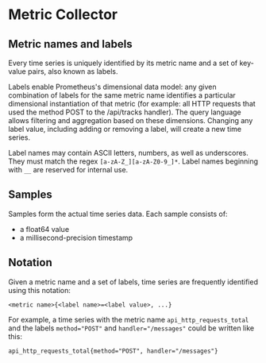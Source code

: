 # Metric Collector

## Metric names and labels

Every time series is uniquely identified by its metric name and a set of key-value pairs, also known as labels.

Labels enable Prometheus's dimensional data model: any given combination of labels for the same metric name identifies a particular dimensional instantiation of that metric (for example: all HTTP requests that used the method POST to the /api/tracks handler). The query language allows filtering and aggregation based on these dimensions. Changing any label value, including adding or removing a label, will create a new time series.

Label names may contain ASCII letters, numbers, as well as underscores. They must match the regex ``[a-zA-Z_][a-zA-Z0-9_]*``. Label names beginning with ``__`` are reserved for internal use.

## Samples

Samples form the actual time series data. Each sample consists of:

- a float64 value
- a millisecond-precision timestamp

## Notation

Given a metric name and a set of labels, time series are frequently identified using this notation:

```
<metric name>{<label name>=<label value>, ...}
```

For example, a time series with the metric name
`api_http_requests_total` and the labels `method="POST"` and `handler="/messages"` could be written like this:
```
api_http_requests_total{method="POST", handler="/messages"}
```
